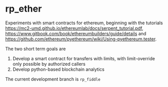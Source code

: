 # rp_ether

Experiments with smart contracts for ethereum, beginning with the tutorials 
https://mc2-umd.github.io/ethereumlab/docs/serpent_tutorial.pdf, https://www.gitbook.com/book/ethereumbuilders/guide/details and https://github.com/ethereum/pyethereum/wiki/Using-pyethereum.tester.

The two short term goals are

1. Develop a smart contract for transfers with limits, with limit-override only possible by authorized callers
2. Develop python-based blockchain analytics

The current development branch is `rp_fiddle`
